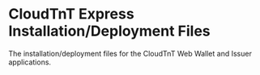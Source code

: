 # CloudTnT Express Installation/Deployment Files
The installation/deployment files for the CloudTnT Web Wallet and Issuer applications.
